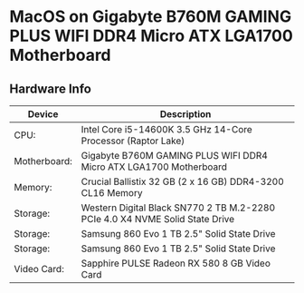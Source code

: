 # MacOS on Gigabyte B760M GAMING PLUS WIFI DDR4 Micro ATX LGA1700 Motherboard

## Hardware Info


| Device       | Description                                                    |
|--------------|----------------------------------------------------------------|
| CPU:         | Intel Core i5-14600K 3.5 GHz 14-Core Processor (Raptor Lake)
| Motherboard: | Gigabyte B760M GAMING PLUS WIFI DDR4 Micro ATX LGA1700 Motherboard
| Memory:      | Crucial Ballistix 32 GB (2 x 16 GB) DDR4-3200 CL16 Memory
| Storage:     | Western Digital Black SN770 2 TB M.2-2280 PCIe 4.0 X4 NVME Solid State Drive
| Storage:     | Samsung 860 Evo 1 TB 2.5" Solid State Drive
| Storage:     | Samsung 860 Evo 1 TB 2.5" Solid State Drive
| Video Card:  | Sapphire PULSE Radeon RX 580 8 GB Video Card

